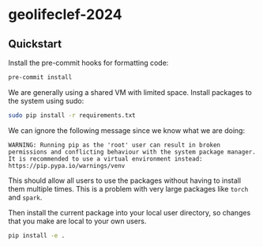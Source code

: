 # geolifeclef-2024

## Quickstart

Install the pre-commit hooks for formatting code:

```bash
pre-commit install
```

We are generally using a shared VM with limited space.
Install packages to the system using sudo:

```bash
sudo pip install -r requirements.txt
```

We can ignore the following message since we know what we are doing:

```
WARNING: Running pip as the 'root' user can result in broken permissions and conflicting behaviour with the system package manager. It is recommended to use a virtual environment instead: https://pip.pypa.io/warnings/venv
```

This should allow all users to use the packages without having to install them multiple times.
This is a problem with very large packages like `torch` and `spark`.

Then install the current package into your local user directory, so changes that you make are local to your own users.

```bash
pip install -e .
```
